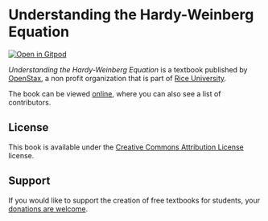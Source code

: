 # Understanding the Hardy-Weinberg Equation

[![Open in Gitpod](https://gitpod.io/button/open-in-gitpod.svg)](https://gitpod.io/from-referrer/)

_Understanding the Hardy-Weinberg Equation_ is a textbook published by [OpenStax](https://openstax.org/), a non profit organization that is part of [Rice University](https://www.rice.edu/).

The book can be viewed [online](https://github.com/cnx-user-books/cnxbook-understanding-the-hardy-weinberg-equation/releases/latest), where you can also see a list of contributors.

## License
This book is available under the [Creative Commons Attribution License](./LICENSE) license.

## Support
If you would like to support the creation of free textbooks for students, your [donations are welcome](https://riceconnect.rice.edu/donation/support-openstax-banner).
